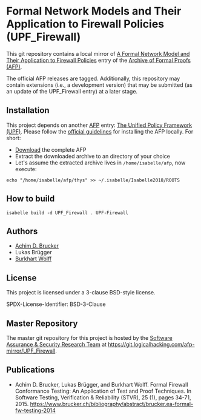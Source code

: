 # Formal Network Models and Their Application to Firewall Policies (UPF_Firewall)

This git repository contains a local mirror of
[A Formal Network Model and Their Application to Firewall Policies](https://www.isa-afp.org/entries/UPF_Firewall.shtml)
entry of the
[Archive of Formal Proofs (AFP)](https://www.isa-afp.org).

The official AFP releases are tagged. Additionally, this repository
may contain extensions (i.e., a development version) that may be
submitted (as an update of the UPF_Firewall entry) at a later stage.

## Installation

This project depends on another [AFP](https://www.isa-afp.org) entry: 
[The Unified Policy Framework (UPF)](https://www.isa-afp.org/entries/UPF.shtml). 
Please follow the [official guidelines](https://www.isa-afp.org/using.shtml)
for installing the AFP locally. For short:
* [Download](https://www.isa-afp.org/release/afp-current.tar.gz) the complete AFP
* Extract the downloaded archive to an directory of your choice
* Let's assume the extracted archive lives in `/home/isabelle/afp`, now execute:

```
echo "/home/isabelle/afp/thys" >> ~/.isabelle/Isabelle2018/ROOTS
```

## How to build

```
isabelle build -d UPF_Firewall . UPF-Firewall
```

## Authors

* [Achim D. Brucker](http://www.brucker.ch/)
* Lukas Brügger
* [Burkhart Wolff](https://www.lri.fr/~wolff/)

## License

This project is licensed under a 3-clause BSD-style license.

SPDX-License-Identifier: BSD-3-Clause

## Master Repository

The master git repository for this project is hosted by the [Software
Assurance & Security Research Team](https://logicalhacking.com) at
<https://git.logicalhacking.com/afp-mirror/UPF_Firewall>.

## Publications
* Achim D. Brucker, Lukas Brügger, and Burkhart Wolff. Formal Firewall
  Conformance Testing: An Application of Test and Proof Techniques. In
  Software Testing, Verification & Reliability (STVR), 25 (1), pages
  34-71, 2015.
  https://www.brucker.ch/bibliography/abstract/brucker.ea-formal-fw-testing-2014
